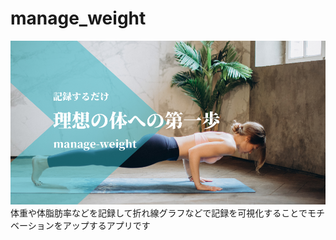 # manage_weight

![](./manage-weight-cover.png)
体重や体脂肪率などを記録して折れ線グラフなどで記録を可視化することでモチベーションをアップするアプリです
